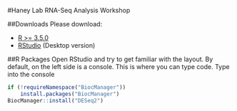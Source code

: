 #Haney Lab RNA-Seq Analysis Workshop

##Downloads
Please download:
* [R >= 3.5.0](https://cran.r-project.org)
* [RStudio](https://www.rstudio.com/products/rstudio/download/) (Desktop version)

##R Packages
Open RStudio and try to get familiar with the layout. By default, on the left side is a console. This is where you can type
code. Type into the console
```R
if (!requireNamespace("BiocManager"))
    install.packages("BiocManager")
BiocManager::install("DESeq2")
```
